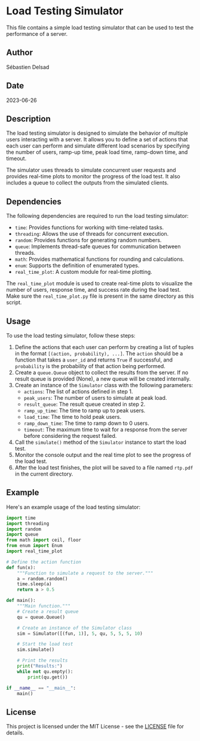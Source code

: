 # Load Testing Simulator

This file contains a simple load testing simulator that can be used to test the performance of a server.

## Author
Sébastien Delsad

## Date
2023-06-26

## Description
The load testing simulator is designed to simulate the behavior of multiple users interacting with a server. It allows you to define a set of actions that each user can perform and simulate different load scenarios by specifying the number of users, ramp-up time, peak load time, ramp-down time, and timeout.

The simulator uses threads to simulate concurrent user requests and provides real-time plots to monitor the progress of the load test. It also includes a queue to collect the outputs from the simulated clients.

## Dependencies
The following dependencies are required to run the load testing simulator:

- `time`: Provides functions for working with time-related tasks.
- `threading`: Allows the use of threads for concurrent execution.
- `random`: Provides functions for generating random numbers.
- `queue`: Implements thread-safe queues for communication between threads.
- `math`: Provides mathematical functions for rounding and calculations.
- `enum`: Supports the definition of enumerated types.
- `real_time_plot`: A custom module for real-time plotting.

The `real_time_plot` module is used to create real-time plots to visualize the number of users, response time, and success rate during the load test. Make sure the `real_time_plot.py` file is present in the same directory as this script.

## Usage
To use the load testing simulator, follow these steps:

1. Define the actions that each user can perform by creating a list of tuples in the format `[(action, probability), ...]`. The `action` should be a function that takes a `user_id` and returns `True` if successful, and `probability` is the probability of that action being performed.
2. Create a `queue.Queue` object to collect the results from the server. If no result queue is provided (None), a new queue will be created internally.
3. Create an instance of the `Simulator` class with the following parameters:
   - `actions`: The list of actions defined in step 1.
   - `peak_users`: The number of users to simulate at peak load.
   - `result_queue`: The result queue created in step 2.
   - `ramp_up_time`: The time to ramp up to peak users.
   - `load_time`: The time to hold peak users.
   - `ramp_down_time`: The time to ramp down to 0 users.
   - `timeout`: The maximum time to wait for a response from the server before considering the request failed.
4. Call the `simulate()` method of the `Simulator` instance to start the load test.
5. Monitor the console output and the real time plot to see the progress of the load test.
6. After the load test finishes, the plot will be saved to a file named `rtp.pdf` in the current directory.

## Example
Here's an example usage of the load testing simulator:

```python
import time
import threading
import random
import queue
from math import ceil, floor
from enum import Enum
import real_time_plot

# Define the action function
def fun(x):
    """Function to simulate a request to the server."""
    a = random.random()
    time.sleep(a)
    return a > 0.5

def main():
    """Main function."""
    # Create a result queue
    qu = queue.Queue()

    # Create an instance of the Simulator class
    sim = Simulator([(fun, 1)], 5, qu, 5, 5, 5, 10)

    # Start the load test
    sim.simulate()

    # Print the results
    print("Results:")
    while not qu.empty():
        print(qu.get())

if __name__ == "__main__":
    main()
```

## License
This project is licensed under the MIT License - see the [LICENSE](LICENSE) file for details.